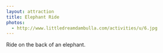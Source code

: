```yaml
---
layout: attraction
title: Elephant Ride
photos:
  - http://www.littledreamdambulla.com/activities/u/6.jpg
---
```


Ride on the back of an elephant.

